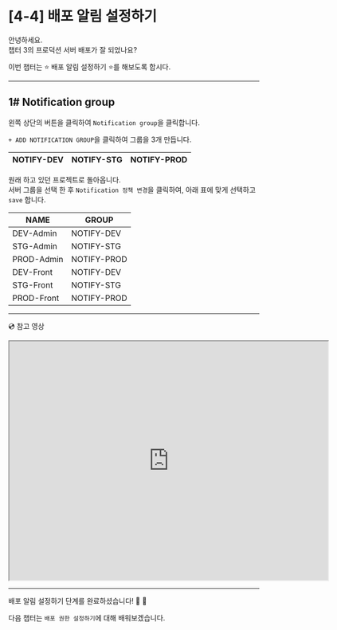 # [4-4] 배포 알림 설정하기

안녕하세요.             
챕터 3의 프로덕션 서버 배포가 잘 되었나요?

이번 챕터는 :star: 배포 알림 설정하기 :star:를 해보도록 합시다.

---

## 1# Notification group 

왼쪽 상단의 버튼을 클릭하여 `Notification group`을 클릭합니다.

`+ ADD NOTIFICATION GROUP`을 클릭하여 그룹을 3개 만듭니다.

NOTIFY-DEV | NOTIFY-STG | NOTIFY-PROD
--- | --- | ---


원래 하고 있던 프로젝트로 돌아옵니다.             
서버 그룹을 선택 한 후 `Notification 정책 변경`을 클릭하여, 아래 표에 맞게 선택하고 `save` 합니다.

NAME | GROUP
--- | ---
DEV-Admin | NOTIFY-DEV
STG-Admin | NOTIFY-STG
PROD-Admin | NOTIFY-PROD
DEV-Front | NOTIFY-DEV
STG-Front | NOTIFY-STG
PROD-Front | NOTIFY-PROD

---
:cd: 참고 영상

<iframe src="https://drive.google.com/file/d/16yfqZ_12aXIultN7n8str9yCKCY7Fhcm/preview" width="640" height="480"></iframe>

---

배포 알림 설정하기 단계를 완료하셨습니다! :clap: :clap:

다음 챕터는 `배포 권한 설정하기`에 대해 배워보겠습니다.
